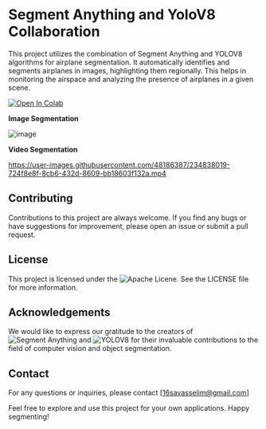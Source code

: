 # Segment Anything and YoloV8 Collaboration

This project utilizes the combination of Segment Anything and YOLOV8 algorithms for airplane segmentation. It automatically identifies and segments airplanes in images, highlighting them regionally. This helps in monitoring the airspace and analyzing the presence of airplanes in a given scene.

[![Open In Colab](https://colab.research.google.com/assets/colab-badge.svg)](https://colab.research.google.com/drive/1jCgiaBe1ony_uXr-tscMsQStrD6-jfMr#scrollTo=LWfVExQJTK5w)

**Image Segmentation**

![image](https://user-images.githubusercontent.com/48186387/234813581-e1d3f070-3e92-46c5-99f1-0460c422fbd7.png)


**Video Segmentation**

https://user-images.githubusercontent.com/48186387/234838019-724f8e8f-8cb6-432d-8609-bb18603f132a.mp4


## Contributing
Contributions to this project are always welcome. If you find any bugs or have suggestions for improvement, please open an issue or submit a pull request.

## License
This project is licensed under the ![Apache Licene](https://github.com/SelimSavas/segment-anything-and-yolov8/blob/main/LICENSE). See the LICENSE file for more information.

## Acknowledgements
We would like to express our gratitude to the creators of ![Segment Anything](https://github.com/facebookresearch/segment-anything) and ![YOLOV8](https://github.com/ultralytics/ultralytics) for their invaluable contributions to the field of computer vision and object segmentation.

## Contact
For any questions or inquiries, please contact [16savasselim@gmail.com]

Feel free to explore and use this project for your own applications. Happy segmenting!
